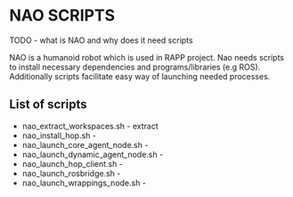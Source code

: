 NAO SCRIPTS
========================================================
TODO - what is NAO and why does it need scripts

NAO is a humanoid robot which is used in RAPP project. Nao needs scripts to install necessary dependencies and programs/libraries (e.g ROS). Additionally scripts facilitate easy way of launching needed processes.


List of scripts
------------
* nao_extract_workspaces.sh - extract
* nao_install_hop.sh - 
* nao_launch_core_agent_node.sh - 
* nao_launch_dynamic_agent_node.sh - 
* nao_launch_hop_client.sh - 
* nao_launch_rosbridge.sh - 
* nao_launch_wrappings_node.sh - 
